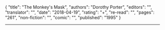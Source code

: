 {
"title": "The Monkey's Mask",
"authors": "Dorothy Porter",
"editors": "",
"translator": "",
"date": "2018-04-19",
"rating": "+",
"re-read": "",
"pages": "261",
"non-fiction": "",
"comic": "",
"published": "1995"
}

---
